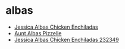 # albas

 * [Jessica Albas Chicken Enchiladas](../../index/j/jessica-albas-chicken-enchiladas-232349.json)
 * [Aunt Albas Pizzelle](../../index/a/aunt-albas-pizzelle.json)
 * [Jessica Albas Chicken Enchiladas 232349](../../index/j/jessica-albas-chicken-enchiladas-232349.json)
